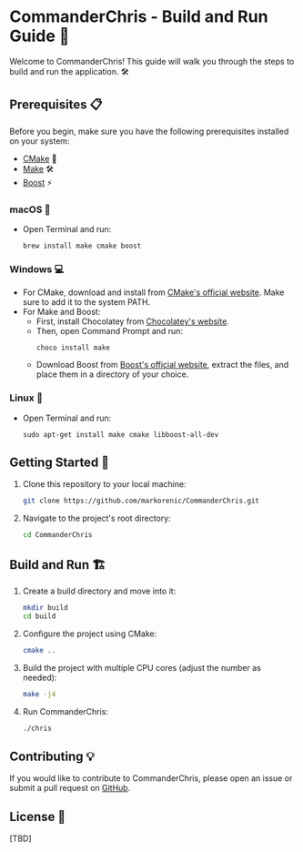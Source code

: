 # CommanderChris - Build and Run Guide 🚀

Welcome to CommanderChris! This guide will walk you through the steps to build and run the application. 🛠️

## Prerequisites 📋

Before you begin, make sure you have the following prerequisites installed on your system:

- [CMake](https://cmake.org/) 🔧
- [Make](https://www.gnu.org/software/make/) 🛠️
- [Boost](https://www.boost.org/) ⚡

### macOS 🍏
- Open Terminal and run:
  ```
  brew install make cmake boost
  ```

### Windows 💻
- For CMake, download and install from [CMake's official website](https://cmake.org/download/). Make sure to add it to the system PATH.
- For Make and Boost:
  - First, install Chocolatey from [Chocolatey's website](https://chocolatey.org/).
  - Then, open Command Prompt and run:
    ```
    choco install make
    ```
  - Download Boost from [Boost's official website](https://www.boost.org/users/download/), extract the files, and place them in a directory of your choice.

### Linux 🐧
- Open Terminal and run:
  ```
  sudo apt-get install make cmake libboost-all-dev
  ```
  

## Getting Started 🌟

1. Clone this repository to your local machine:

   ```bash
   git clone https://github.com/markorenic/CommanderChris.git
   ```

2. Navigate to the project's root directory:

   ```bash
   cd CommanderChris
   ```

## Build and Run 🏗️

1. Create a build directory and move into it:

   ```bash
   mkdir build
   cd build
   ```

2. Configure the project using CMake:

   ```bash
   cmake ..
   ```

3. Build the project with multiple CPU cores (adjust the number as needed):

   ```bash
   make -j4
   ```

4. Run CommanderChris:

   ```bash
   ./chris
   ```

## Contributing 💡

If you would like to contribute to CommanderChris, please open an issue or submit a pull request on [GitHub](https://github.com/markorenic/CommanderChris).

## License 📄

[TBD]
